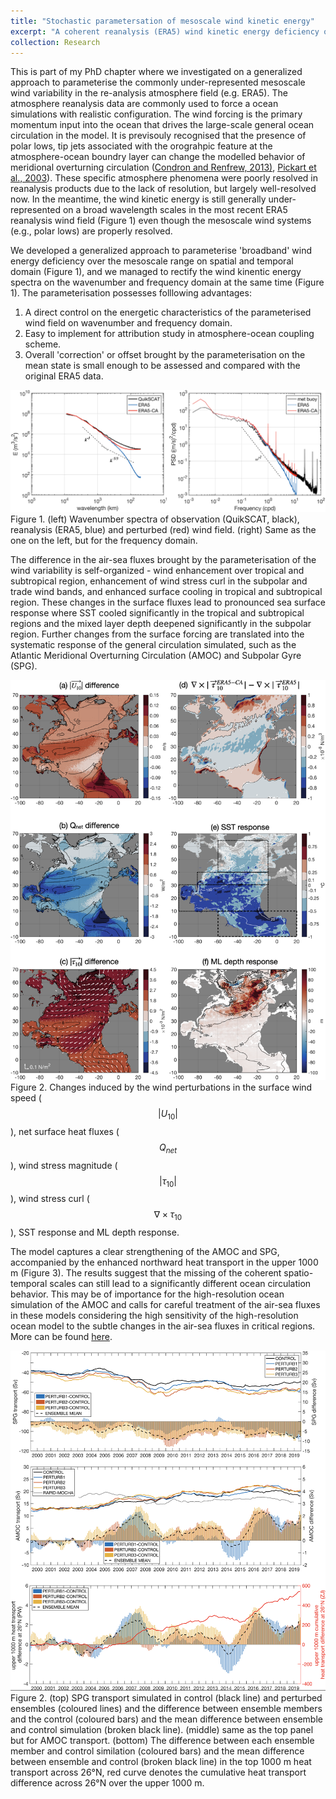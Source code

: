 ```yaml
---
title: "Stochastic parametersation of mesoscale wind kinetic energy"
excerpt: "A coherent reanalysis (ERA5) wind kinetic energy deficiency over mesoscale range in both wavenumber and frequency domain <br/><img src='/images/WIND_KE.png'>"
collection: Research
---
```


This is part of my PhD chapter where we investigated on a generalized approach to parameterise the commonly under-represented mesoscale wind variability in the re-analysis atmosphere field (e.g. ERA5). The atmosphere reanalysis data are commonly used to force a ocean simulations with realistic configuration. The wind forcing is the primary momentum input into the ocean that drives the large-scale general ocean circulation in the model. It is previsouly recognised that the presence of polar lows, tip jets associated with the orograhpic feature at the atmosphere-ocean boundry layer can change the modelled behavior of meridional overturning circulation ([Condron and Renfrew, 2013)](https://doi.org/10.1038/ngeo1661), [Pickart et al., 2003](https://doi.org/10.1038/nature01729)). These specific atmosphere phenomena were poorly resolved in reanalysis products due to the lack of resolution, but largely well-resolved now. In the meantime, the wind kinetic energy is still generally under-represented on a broad wavelength scales in the most recent ERA5 reanalysis wind field (Figure 1) even though the mesoscale wind systems (e.g., polar lows) are properly resolved.

We developed a generalized approach to parameterise 'broadband' wind energy deficiency over the mesoscale range on spatial and temporal domain (Figure 1), and we managed to rectify the wind kinentic energy spectra on the wavenumber and frequency domain at the same time (Figure 1). The parameterisation possesses folllowing advantages:

1. A direct control on the energetic characteristics of the parameterised wind field on wavenumber and frequency domain.
2. Easy to implement for attribution study in atmosphere-ocean coupling scheme.
3. Overall 'correction' or offset brought by the parameterisation on the mean state is small enough to be assessed and compared with the original ERA5 data.

![Figure 1](/images/Research_2_fig1.png)
Figure 1. (left) Wavenumber spectra of observation (QuikSCAT, black), reanalysis (ERA5, blue) and perturbed (red) wind field. (right) Same as the one on the left, but for the frequency domain.

The difference in the air-sea fluxes brought by the parameterisation of the wind variability is self-organized - wind enhancement over tropical and subtropical region, enhancement of wind stress curl in the subpolar and trade wind bands, and enhanced surface cooling in tropical and subtropical region. These changes in the surface fluxes lead to pronounced sea surface response where SST cooled significantly in the tropical and subtropical regions and the mixed layer depth deepened significantly in the subpolar region. Further changes from the surface forcing are translated into the systematic response of the general circulation simulated, such as the Atlantic Meridional Overturning Circulation (AMOC) and Subpolar Gyre (SPG).

![Figure 2](/images/Research_2_fig2.png)
Figure 2. Changes induced by the wind perturbations in the surface wind speed ($$|U_{10}|$$), net surface heat fluxes ($$Q_{net}$$), wind stress magnitude ($$|\tau_{10}|$$), wind stress curl ($$\nabla\times\tau_{10}$$), SST response and ML depth response.

The model captures a clear strengthening of the AMOC and SPG, accompanied by the enhanced northward heat transport in the upper 1000 m (Figure 3). The results suggest that the missing of the coherent spatio-temporal scales can still lead to a significantly different ocean circulation behavior. This may be of importance for the high-resolution ocean simulation of the AMOC and calls for careful treatment of the air-sea fluxes in these models considering the high sensitivity of the high-resolution ocean model to the subtle changes in the air-sea fluxes in critical regions. More can be found [here](https://doi.org/10.1175/JCLI-D-22-0044.1).

![Figure 3](/images/Research_2_fig3.png)
Figure 2. (top) SPG transport simulated in control (black line) and perturbed ensembles (coloured lines) and the difference between ensemble members and the control (coloured bars) and the mean difference between ensemble and control simulation (broken black line). (middle) same as the top panel but for AMOC transport. (bottom) The difference between each ensemble member and control similation (coloured bars) and the mean difference between ensemble and control (broken black line) in the top 1000 m heat transport across 26°N, red curve denotes the cumulative heat transport difference across 26°N over the upper 1000 m.
